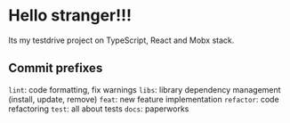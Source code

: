 # Hello stranger!!!

Its my testdrive project on TypeScript, React and Mobx stack.

## Commit prefixes

`lint`: code formatting, fix warnings
`libs`: library dependency management (install, update, remove)
`feat`: new feature implementation
`refactor`: code refactoring
`test`: all about tests
`docs`: paperworks
